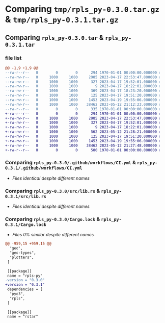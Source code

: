 # Comparing `tmp/rpls_py-0.3.0.tar.gz` & `tmp/rpls_py-0.3.1.tar.gz`

## Comparing `rpls_py-0.3.0.tar` & `rpls_py-0.3.1.tar`

### file list

```diff
@@ -1,9 +1,9 @@
--rw-r--r--   0        0        0      294 1970-01-01 00:00:00.000000 rpls_py-0.3.0/Cargo.toml
--rw-rw-r--   0     1000     1000     2905 2023-04-17 22:53:47.000000 rpls_py-0.3.0/.github/workflows/CI.yml
--rw-rw-r--   0     1000     1000      327 2023-04-17 19:52:01.000000 rpls_py-0.3.0/.gitignore
--rw-rw-r--   0     1000     1000        9 2023-04-17 18:22:01.000000 rpls_py-0.3.0/README.md
--rw-rw-r--   0     1000     1000      369 2023-04-17 18:23:20.000000 rpls_py-0.3.0/pyproject.toml
--rw-rw-r--   0     1000     1000      125 2023-04-17 19:51:20.000000 rpls_py-0.3.0/requirements.txt
--rw-rw-r--   0     1000     1000     1453 2023-04-19 19:55:06.000000 rpls_py-0.3.0/src/lib.rs
--rw-rw-r--   0     1000     1000    38462 2023-05-12 21:12:23.000000 rpls_py-0.3.0/Cargo.lock
--rw-r--r--   0        0        0      335 1970-01-01 00:00:00.000000 rpls_py-0.3.0/PKG-INFO
+-rw-r--r--   0        0        0      294 1970-01-01 00:00:00.000000 rpls_py-0.3.1/Cargo.toml
+-rw-rw-r--   0     1000     1000     2905 2023-04-17 22:53:47.000000 rpls_py-0.3.1/.github/workflows/CI.yml
+-rw-rw-r--   0     1000     1000      327 2023-04-17 19:52:01.000000 rpls_py-0.3.1/.gitignore
+-rw-rw-r--   0     1000     1000        9 2023-04-17 18:22:01.000000 rpls_py-0.3.1/README.md
+-rw-rw-r--   0     1000     1000      562 2023-05-12 21:28:21.000000 rpls_py-0.3.1/pyproject.toml
+-rw-rw-r--   0     1000     1000      125 2023-04-17 19:51:20.000000 rpls_py-0.3.1/requirements.txt
+-rw-rw-r--   0     1000     1000     1453 2023-04-19 19:55:06.000000 rpls_py-0.3.1/src/lib.rs
+-rw-rw-r--   0     1000     1000    38462 2023-05-12 21:27:48.000000 rpls_py-0.3.1/Cargo.lock
+-rw-r--r--   0        0        0      500 1970-01-01 00:00:00.000000 rpls_py-0.3.1/PKG-INFO
```

### Comparing `rpls_py-0.3.0/.github/workflows/CI.yml` & `rpls_py-0.3.1/.github/workflows/CI.yml`

 * *Files identical despite different names*

### Comparing `rpls_py-0.3.0/src/lib.rs` & `rpls_py-0.3.1/src/lib.rs`

 * *Files identical despite different names*

### Comparing `rpls_py-0.3.0/Cargo.lock` & `rpls_py-0.3.1/Cargo.lock`

 * *Files 0% similar despite different names*

```diff
@@ -959,15 +959,15 @@
  "geo",
  "geo-types",
  "plotters",
 ]
 
 [[package]]
 name = "rpls-py"
-version = "0.3.0"
+version = "0.3.1"
 dependencies = [
  "pyo3",
  "rpls",
 ]
 
 [[package]]
 name = "rstar"
```

